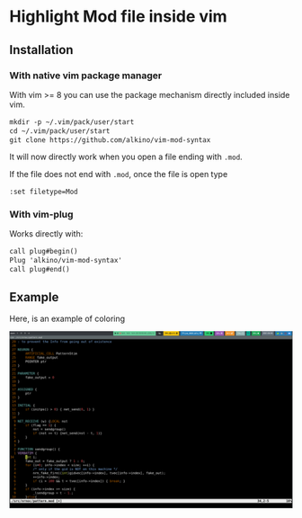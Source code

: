 # Highlight Mod file inside vim

## Installation

### With native vim package manager
With vim >= 8 you can use the package mechanism directly included inside vim.

```
mkdir -p ~/.vim/pack/user/start
cd ~/.vim/pack/user/start
git clone https://github.com/alkino/vim-mod-syntax
```

It will now directly work when you open a file ending with `.mod`.

If the file does not end with `.mod`, once the file is open type
```
:set filetype=Mod
```
### With vim-plug
Works directly with:

```
call plug#begin()
Plug 'alkino/vim-mod-syntax'
call plug#end()
```

## Example

Here, is an example of coloring

![Example coloring](./example.png)
